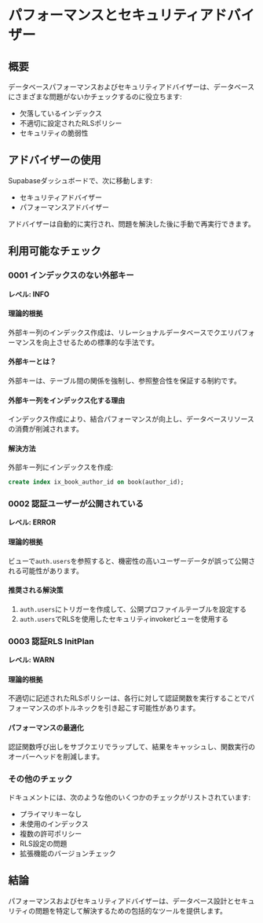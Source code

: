 # パフォーマンスとセキュリティアドバイザー

## 概要

データベースパフォーマンスおよびセキュリティアドバイザーは、データベースにさまざまな問題がないかチェックするのに役立ちます:
- 欠落しているインデックス
- 不適切に設定されたRLSポリシー
- セキュリティの脆弱性

## アドバイザーの使用

Supabaseダッシュボードで、次に移動します:
- セキュリティアドバイザー
- パフォーマンスアドバイザー

アドバイザーは自動的に実行され、問題を解決した後に手動で再実行できます。

## 利用可能なチェック

### 0001 インデックスのない外部キー

**レベル: INFO**

#### 理論的根拠

外部キー列のインデックス作成は、リレーショナルデータベースでクエリパフォーマンスを向上させるための標準的な手法です。

#### 外部キーとは？

外部キーは、テーブル間の関係を強制し、参照整合性を保証する制約です。

#### 外部キー列をインデックス化する理由

インデックス作成により、結合パフォーマンスが向上し、データベースリソースの消費が削減されます。

#### 解決方法

外部キー列にインデックスを作成:

```sql
create index ix_book_author_id on book(author_id);
```

### 0002 認証ユーザーが公開されている

**レベル: ERROR**

#### 理論的根拠

ビューで`auth.users`を参照すると、機密性の高いユーザーデータが誤って公開される可能性があります。

#### 推奨される解決策

1. `auth.users`にトリガーを作成して、公開プロファイルテーブルを設定する
2. `auth.users`でRLSを使用したセキュリティinvokerビューを使用する

### 0003 認証RLS InitPlan

**レベル: WARN**

#### 理論的根拠

不適切に記述されたRLSポリシーは、各行に対して認証関数を実行することでパフォーマンスのボトルネックを引き起こす可能性があります。

#### パフォーマンスの最適化

認証関数呼び出しをサブクエリでラップして、結果をキャッシュし、関数実行のオーバーヘッドを削減します。

### その他のチェック

ドキュメントには、次のような他のいくつかのチェックがリストされています:
- プライマリキーなし
- 未使用のインデックス
- 複数の許可ポリシー
- RLS設定の問題
- 拡張機能のバージョンチェック

## 結論

パフォーマンスおよびセキュリティアドバイザーは、データベース設計とセキュリティの問題を特定して解決するための包括的なツールを提供します。
